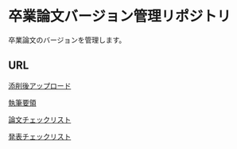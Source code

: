 # 卒業論文バージョン管理リポジトリ
卒業論文のバージョンを管理します。
## URL
[添削後アップロード](https://github.com/Takaya-Shiraishi/GraduateThesis/issues)

[執筆要領](https://github.com/Takaya-Shiraishi/GraduateThesis/wiki)

[論文チェックリスト](https://takaya-shiraishi.github.io/GraduateThesis/GraduateThesisChecklist.html)
    
[発表チェックリスト](https://takaya-shiraishi.github.io/GraduateThesis/PresentationChecklist.html)  